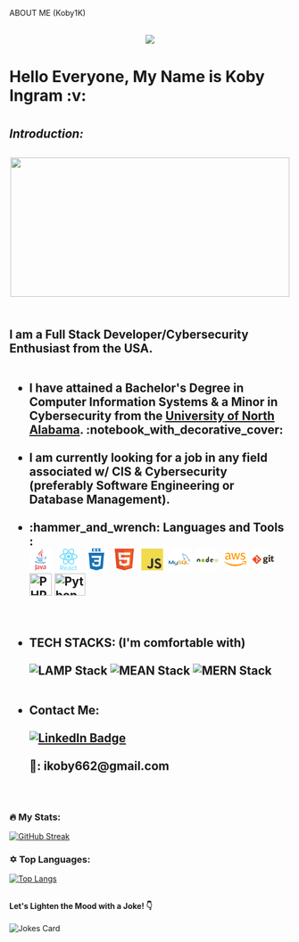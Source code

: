 ABOUT ME (Koby1K)
<br><img src="https://komarev.com/ghpvc/?username=Koby1K&style=flat-square&color=blue" alt=""/>
<div id="header" align="center">
  <img src="https://media.giphy.com/media/Y0b2MpUTfnrUa3jIM7/giphy.gif" width="100"/>
</div>

<h1>Hello Everyone, My Name is Koby Ingram :v:<h1>
  <h2><em>Introduction:</em><h2>
   <html>
    <body>
      <div align="center">
  <img src="https://media.giphy.com/media/vhVqGkxDYxAaRbOWVp/giphy.gif" width="500" height="250"/>
</div><br>
<br>I am a Full Stack Developer/Cybersecurity Enthusiast from the USA.<br>
      
<ul>
<br><li><strong>I have attained a Bachelor's Degree in Computer Information Systems & a Minor in Cybersecurity from the <a href="https://www.una.edu/">University of North Alabama</a>. :notebook_with_decorative_cover:  </strong></li><br>
<li>I am currently looking for a job in any field associated w/ CIS & Cybersecurity (preferably Software Engineering or Database Management).</li><br>
<li>:hammer_and_wrench: Languages and Tools : <div>
  <img src="https://github.com/devicons/devicon/blob/master/icons/java/java-original-wordmark.svg" title="Java" alt="Java" width="40" height="40"/>&nbsp;
  <img src="https://github.com/devicons/devicon/blob/master/icons/react/react-original-wordmark.svg" title="React" alt="React" width="40" height="40"/>&nbsp;
  <img src="https://github.com/devicons/devicon/blob/master/icons/css3/css3-plain-wordmark.svg"  title="CSS3" alt="CSS" width="40" height="40"/>&nbsp;
  <img src="https://github.com/devicons/devicon/blob/master/icons/html5/html5-original.svg" title="HTML5" alt="HTML" width="40" height="40"/>&nbsp;
  <img src="https://github.com/devicons/devicon/blob/master/icons/javascript/javascript-original.svg" title="JavaScript" alt="JavaScript" width="40" height="40"/>&nbsp;
  <img src="https://github.com/devicons/devicon/blob/master/icons/mysql/mysql-original-wordmark.svg" title="MySQL"  alt="MySQL" width="40" height="40"/>&nbsp;
  <img src="https://github.com/devicons/devicon/blob/master/icons/nodejs/nodejs-original-wordmark.svg" title="NodeJS" alt="NodeJS" width="40" height="40"/>&nbsp;
  <img src="https://github.com/devicons/devicon/blob/master/icons/amazonwebservices/amazonwebservices-plain-wordmark.svg" title="AWS" alt="AWS" width="40" height="40"/>&nbsp;
  <img src="https://github.com/devicons/devicon/blob/master/icons/git/git-original-wordmark.svg" title="Git" **alt="Git" width="40" height="40"/>
  <img src="https://www.php.net/images/logos/new-php-logo.png" title="PHP" **alt="PHP Logo" width="40" height="40"/>
  <img src="https://staging.python.org/static/community_logos/python-logo-master-v3-TM.png" title="Python" **alt="Python Logo" width="55" height="40"/><br>
  
<br><li>TECH STACKS: (I'm comfortable with) </li><br>
  <img src="https://assets.hongkiat.com/uploads/mean-vs-lamp-stacks/01-lamp-stack-tech-clouds.jpg?v2" title="LAMP" alt="LAMP Stack" width="125" height="125"/>
  <img src="https://massivemarvel.com/images/Mean.jpg" title="MEAN" alt="MEAN Stack" width="125" height="125"/>
  <img src="https://cdn.landly.page/uploaded/45794d75-e02d-49fe-81df-7703c5da3214.jpg" title="MERN" alt="MERN Stack" width="125" height="125"/>
</div></li><br>
      
<li>Contact Me:<br>
  <br><a href="https://www.linkedin.com/in/koby-ingram-273a531b7/" width-"40" height"40">
    <img src="https://img.shields.io/badge/LinkedIn-blue?style=for-the-badge&logo=linkedin&logoColor=white" alt="LinkedIn Badge"/>
  </a> </li><br>
          📧: ikoby662@gmail.com <br>
</ul><br>
   
### :fire: My Stats: 
[![GitHub Streak](https://github-readme-streak-stats.herokuapp.com?user=Koby1K)](https://git.io/streak-stats)
      
### ✡️ Top Languages: 
[![Top Langs](https://github-readme-stats.vercel.app/api/top-langs/?username=Koby1K&layout=compact&theme=vision-friendly-dark)](https://github.com/anuraghazra/github-readme-stats)
      
<br><strong>Let's Lighten the Mood with a Joke! 👇</strong>   
<br><img src="https://readme-jokes.vercel.app/api" alt="Jokes Card" width="350" height="350"/>
